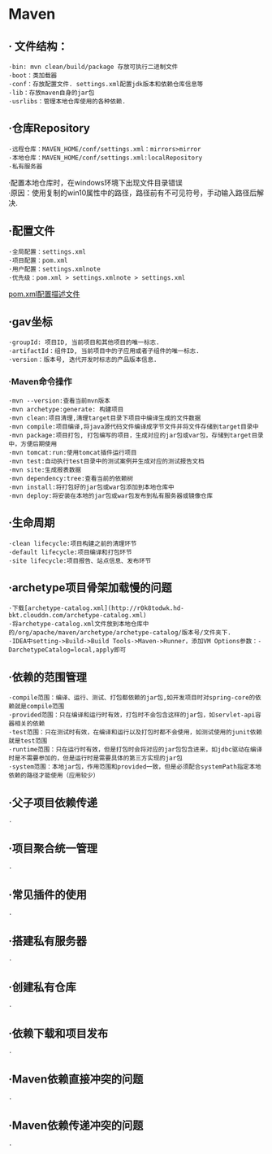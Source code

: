 # Maven

## · 文件结构：  

    ·bin: mvn clean/build/package 存放可执行二进制文件
    ·boot：类加载器
    ·conf：存放配置文件. settings.xml配置jdk版本和依赖仓库信息等
    ·lib：存放maven自身的jar包
    ·usrlibs：管理本地仓库使用的各种依赖.  
## ·仓库Repository

    ·远程仓库：MAVEN_HOME/conf/settings.xml：mirrors>mirror  
    ·本地仓库：MAVEN_HOME/conf/settings.xml:localRepository 
    ·私有服务器
  ·配置本地仓库时，在windows环境下出现文件目录错误  
  ·原因：使用复制的win10属性中的路径，路径前有不可见符号，手动输入路径后解决.
## ·配置文件

    ·全局配置：settings.xml
    ·项目配置：pom.xml 
    ·用户配置：settings.xmlnote
    ·优先级：pom.xml > settings.xmlnote > settings.xml
  [pom.xml配置描述文件](http://r0k8todwk.hd-bkt.clouddn.com/pom_sample.xml)  
## ·gav坐标
    ·groupId: 项目ID, 当前项目和其他项目的唯一标志.
    ·artifactId：组件ID, 当前项目中的子应用或者子组件的唯一标志.
    ·version：版本号, 迭代开发时标志的产品版本信息.
### ·Maven命令操作
    ·mvn --version:查看当前mvn版本
    ·mvn archetype:generate: 构建项目
    ·mvn clean:项目清理,清理target目录下项目中编译生成的文件数据
    ·mvn compile:项目编译,将java源代码文件编译成字节文件并将文件存储到target目录中
    ·mvn package:项目打包, 打包编写的项目，生成对应的jar包或var包，存储到target目录中，方便后期使用
    ·mvn tomcat:run:使用tomcat插件运行项目
    ·mvn test:自动执行test目录中的测试案例并生成对应的测试报告文档
    ·mvn site:生成报表数据
    ·mvn dependency:tree:查看当前的依赖树
    ·mvn install:将打包好的jar包或war包添加到本地仓库中
    ·mvn deploy:将安装在本地的jar包或war包发布到私有服务器或镜像仓库
## ·生命周期
    ·clean lifecycle:项目构建之前的清理环节
    ·default lifecycle:项目编译和打包环节
    ·site lifecycle:项目报告、站点信息、发布环节
## ·archetype项目骨架加载慢的问题
    ·下载[archetype-catalog.xml](http://r0k8todwk.hd-bkt.clouddn.com/archetype-catalog.xml)  
    ·将archetype-catalog.xml文件放到本地仓库中的/org/apache/maven/archetype/archetype-catalog/版本号/文件夹下.
    ·IDEA中setting->Build->Build Tools->Maven->Runner，添加VM Options参数：-DarchetypeCatalog=local,apply即可
## ·依赖的范围管理
    ·compile范围：编译、运行、测试、打包都依赖的jar包,如开发项目时对spring-core的依赖就是compile范围
    ·provided范围：只在编译和运行时有效，打包时不会包含这样的jar包，如servlet-api容器相关的依赖
    ·test范围：只在测试时有效，在编译和运行以及打包时都不会使用，如测试使用的junit依赖就是test范围
    ·runtime范围：只在运行时有效，但是打包时会将对应的jar包包含进来，如jdbc驱动在编译时是不需要参加的，但是运行时是需要具体的第三方实现的jar包
    ·system范围：本地jar包，作用范围和provided一致，但是必须配合systemPath指定本地依赖的路径才能使用（应用较少）
## ·父子项目依赖传递
    ·
## ·项目聚合统一管理
    ·
## ·常见插件的使用
    ·
## ·搭建私有服务器
    ·
## ·创建私有仓库
    ·
## ·依赖下载和项目发布
    ·
## ·Maven依赖直接冲突的问题
    ·
## ·Maven依赖传递冲突的问题
    ·
    